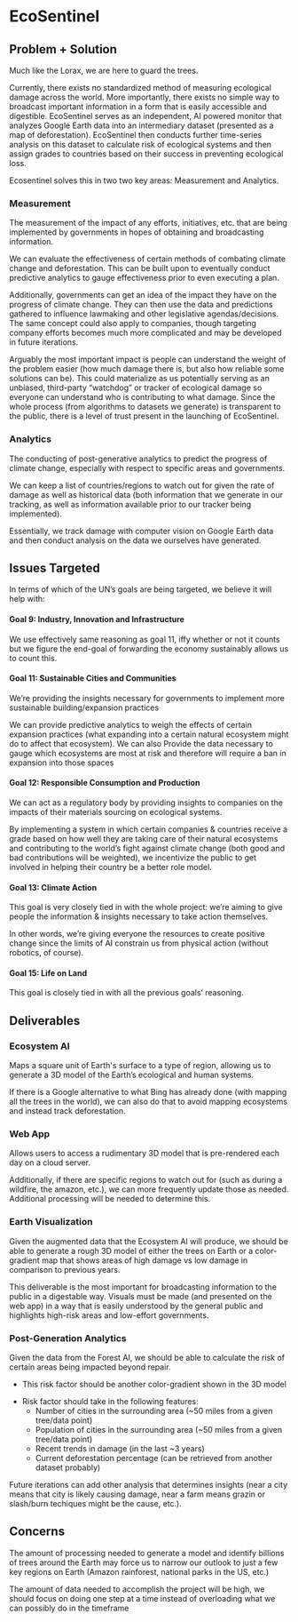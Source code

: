 # EcoSentinel #

## Problem + Solution ##

Much like the Lorax, we are here to guard the trees.

Currently, there exists no standardized method of measuring ecological damage across the world. More importantly, there exists no simple way to broadcast important information in a form that is easily accessible and digestible. EcoSentinel serves as an independent, AI powered monitor that analyzes Google Earth data into an intermediary dataset (presented as a map of deforestation). EcoSentinel then conducts further time-series analysis on this dataset to calculate risk of ecological systems and then assign grades to countries based on their success in preventing ecological loss.

Ecosentinel solves this in two two key areas: Measurement and Analytics.

### Measurement ###
The measurement of the impact of any efforts, initiatives, etc. that are being implemented by governments in hopes of obtaining and broadcasting information.

We can evaluate the effectiveness of certain methods of combating climate change and deforestation. This can be built upon to eventually conduct predictive analytics to gauge effectiveness prior to even executing a plan. 

Additionally, governments can get an idea of the impact they have on the progress of climate change. They can then use the data and predictions gathered to influence lawmaking and other legislative agendas/decisions. The same concept could also apply to companies, though targeting company efforts becomes much more complicated and may be developed in future iterations.

Arguably the most important impact is people can understand the weight of the problem easier (how much damage there is, but also how reliable some solutions can be). This could materialize as us potentially serving as an unbiased, third-party “watchdog” or tracker of ecological damage so everyone can understand who is contributing to what damage. Since the whole process (from algorithms to datasets we generate) is transparent to the public, there is a level of trust present in the launching of EcoSentinel.

### Analytics ###
The conducting of post-generative analytics to predict the progress of climate change, especially with respect to specific areas and governments.

We can keep a list of countries/regions to watch out for given the rate of damage as well as historical data (both information that we generate in our tracking, as well as information available prior to our tracker being implemented).

Essentially, we track damage with computer vision on Google Earth data and then conduct analysis on the data we ourselves have generated.

## Issues Targeted ##

In terms of which of the UN’s goals are being targeted, we believe it will help with:

#### Goal 9: Industry, Innovation and Infrastructure ####
We use effectively same reasoning as goal 11, iffy whether or not it counts but we figure the end-goal of forwarding the economy sustainably allows us to count this.
    
#### Goal 11: Sustainable Cities and Communities #### 
We’re providing the insights necessary for governments to implement more sustainable building/expansion practices
        
We can provide predictive analytics to weigh the effects of certain expansion practices (what expanding into a certain natural ecosystem might do to affect that ecosystem). We can also Provide the data necessary to gauge which ecosystems are most at risk and therefore will require a ban in expansion into those spaces

#### Goal 12: Responsible Consumption and Production ####
We can act as a regulatory body by providing insights to companies on the impacts of their materials sourcing on ecological systems.

By implementing a system in which certain companies & countries receive a grade based on how well they are taking care of their natural ecosystems and contributing to the world’s fight against climate change (both good and bad contributions will be weighted), we incentivize the public to get involved in helping their country be a better role model.

#### Goal 13: Climate Action #### 
This goal is very closely tied in with the whole project: we’re aiming to give people the information & insights necessary to take action themselves.

In other words, we’re giving everyone the resources to create positive change since the limits of AI constrain us from physical action (without robotics, of course).

#### Goal 15: Life on Land ####
This goal is closely tied in with all the previous goals’ reasoning.

## Deliverables ##

### Ecosystem AI ###
Maps a square unit of Earth's surface to a type of region, allowing us to generate a 3D model of the Earth’s ecological and human systems.

If there is a Google alternative to what Bing has already done (with mapping all the trees in the world), we can also do that to avoid mapping ecosystems and instead track deforestation.

### Web App ###
Allows users to access a rudimentary 3D model that is pre-rendered each day on a cloud server.

Additionally, if there are specific regions to watch out for (such as during a wildfire, the amazon, etc.), we can more frequently update those as needed. Additional processing will be needed to determine this.

### Earth Visualization ####
Given the augmented data that the Ecosystem AI will produce, we should be able to generate a rough 3D model of either the trees on Earth or a color-gradient map that shows areas of high damage vs low damage in comparison to previous years.

This deliverable is the most important for broadcasting information to the public in a digestable way. Visuals must be made (and presented on the web app) in a way that is easily understood by the general public and highlights high-risk areas and low-effort governments.

### Post-Generation Analytics ###
Given the data from the Forest AI, we should be able to calculate the risk of certain areas being impacted beyond repair.

+ This risk factor should be another color-gradient shown in the 3D model
- Risk factor should take in the following features:
    - Number of cities in the surrounding area (~50 miles from a given tree/data point)
    - Population of cities in the surrounding area (~50 miles from a given tree/data point)
    - Recent trends in damage (in the last ~3 years)
    - Current deforestation percentage (can be retrieved from another dataset probably)

Future iterations can add other analysis that determines insights (near a city means that city is likely causing damage, near a farm means grazin or slash/burn techiques might be the cause, etc.).

## Concerns ##
The amount of processing needed to generate a model and identify billions of trees around the Earth may force us to narrow our outlook to just a few key regions on Earth (Amazon rainforest, national parks in the US, etc.)

The amount of data needed to accomplish the project will be high, we should focus on doing one step at a time instead of overloading what we can possibly do in the timeframe
